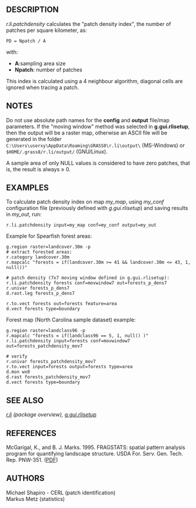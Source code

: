 ## DESCRIPTION

*r.li.patchdensity* calculates the "patch density index", the number of
patches per square kilometer, as:

```shell
PD = Npatch / A
```

with:

- **A**:sampling area size
- **Npatch**: number of patches

This index is calculated using a 4 neighbour algorithm, diagonal cells
are ignored when tracing a patch.

## NOTES

Do not use absolute path names for the **config** and **output**
file/map parameters. If the "moving window" method was selected in
**g.gui.rlisetup**, then the output will be a raster map, otherwise an
ASCII file will be generated in the folder
`C:\Users\userxy\AppData\Roaming\GRASS8\r.li\output\` (MS-Windows) or
`$HOME/.grass8/r.li/output/` (GNU/Linux).

A sample area of only NULL values is considered to have zero patches,
that is, the result is always ≥ 0.

## EXAMPLES

To calculate patch density index on map *my_map*, using *my_conf*
configuration file (previously defined with *g.gui.rlisetup*) and saving
results in *my_out*, run:

```shell
r.li.patchdensity input=my_map conf=my_conf output=my_out
```

Example for Spearfish forest areas:

```shell
g.region raster=landcover.30m -p
# extract forested areas:
r.category landcover.30m
r.mapcalc "forests = if(landcover.30m >= 41 && landcover.30m <= 43, 1, null())"

# patch density (7x7 moving window defined in g.gui.rlisetup):
r.li.patchdensity forests conf=movwindow7 out=forests_p_dens7
r.univar forests_p_dens7
d.rast.leg forests_p_dens7

r.to.vect forests out=forests feature=area
d.vect forests type=boundary
```

Forest map (North Carolina sample dataset) example:

```shell
g.region raster=landclass96 -p
r.mapcalc "forests = if(landclass96 == 5, 1, null() )"
r.li.patchdensity input=forests conf=movwindow7 out=forests_patchdensity_mov7

# verify
r.univar forests_patchdensity_mov7
r.to.vect input=forests output=forests type=area
d.mon wx0
d.rast forests_patchdensity_mov7
d.vect forests type=boundary
```

## SEE ALSO

*[r.li](r.li.md) (package overview),
[g.gui.rlisetup](g.gui.rlisetup.md)*

## REFERENCES

McGarigal, K., and B. J. Marks. 1995. FRAGSTATS: spatial pattern
analysis program for quantifying landscape structure. USDA For. Serv.
Gen. Tech. Rep. PNW-351. ([PDF](https://doi.org/10.2737/PNW-GTR-351))

## AUTHORS

Michael Shapiro - CERL (patch identification)  
Markus Metz (statistics)
